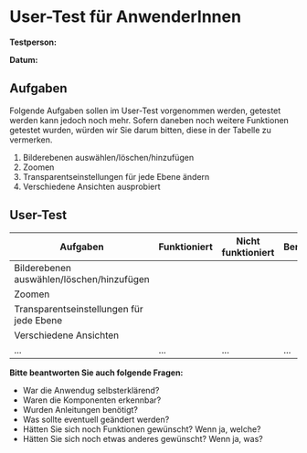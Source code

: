 # User-Test für AnwenderInnen

**Testperson:**

**Datum:**

## Aufgaben

Folgende Aufgaben sollen im User-Test vorgenommen werden, getestet werden kann jedoch noch mehr. 
Sofern daneben noch weitere Funktionen getestet wurden, würden wir Sie darum bitten, diese in der Tabelle zu vermerken.

1) Bilderebenen auswählen/löschen/hinzufügen
2) Zoomen
3) Transparentseinstellungen für jede Ebene ändern
4) Verschiedene Ansichten ausprobiert

## User-Test 

| **Aufgaben**                              	| Funktioniert 	| Nicht funktioniert 	| Bemerkungen 	|
|-------------------------------------------	|--------------	|--------------------	|-------------	|
| Bilderebenen auswählen/löschen/hinzufügen 	|              	|                    	|             	|
| Zoomen                                    	|              	|                    	|             	|
| Transparentseinstellungen für jede Ebene  	|              	|                    	|             	|
| Verschiedene Ansichten  	|              	|                    	|             	|
| ... | ... | ... | ... |

**Bitte beantworten Sie auch folgende Fragen:**

- War die Anwendug selbsterklärend?
- Waren die Komponenten erkennbar?
- Wurden Anleitungen benötigt?  
- Was sollte eventuell geändert werden?
- Hätten Sie sich noch Funktionen gewünscht? Wenn ja, welche?
- Hätten Sie sich noch etwas anderes gewünscht? Wenn ja, was?

